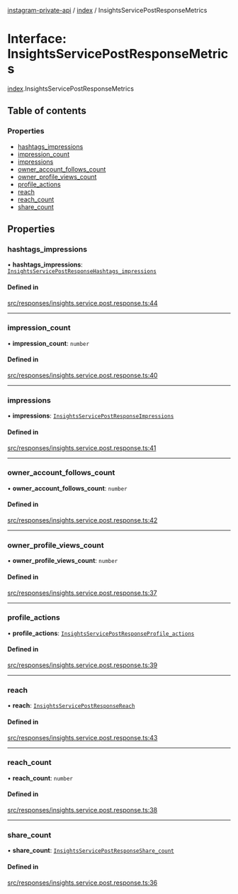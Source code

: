 [instagram-private-api](../../README.md) / [index](../../modules/index.md) / InsightsServicePostResponseMetrics

# Interface: InsightsServicePostResponseMetrics

[index](../../modules/index.md).InsightsServicePostResponseMetrics

## Table of contents

### Properties

- [hashtags\_impressions](InsightsServicePostResponseMetrics.md#hashtags_impressions)
- [impression\_count](InsightsServicePostResponseMetrics.md#impression_count)
- [impressions](InsightsServicePostResponseMetrics.md#impressions)
- [owner\_account\_follows\_count](InsightsServicePostResponseMetrics.md#owner_account_follows_count)
- [owner\_profile\_views\_count](InsightsServicePostResponseMetrics.md#owner_profile_views_count)
- [profile\_actions](InsightsServicePostResponseMetrics.md#profile_actions)
- [reach](InsightsServicePostResponseMetrics.md#reach)
- [reach\_count](InsightsServicePostResponseMetrics.md#reach_count)
- [share\_count](InsightsServicePostResponseMetrics.md#share_count)

## Properties

### hashtags\_impressions

• **hashtags\_impressions**: [`InsightsServicePostResponseHashtags_impressions`](InsightsServicePostResponseHashtags_impressions.md)

#### Defined in

[src/responses/insights.service.post.response.ts:44](https://github.com/Nerixyz/instagram-private-api/blob/0e0721c/src/responses/insights.service.post.response.ts#L44)

___

### impression\_count

• **impression\_count**: `number`

#### Defined in

[src/responses/insights.service.post.response.ts:40](https://github.com/Nerixyz/instagram-private-api/blob/0e0721c/src/responses/insights.service.post.response.ts#L40)

___

### impressions

• **impressions**: [`InsightsServicePostResponseImpressions`](InsightsServicePostResponseImpressions.md)

#### Defined in

[src/responses/insights.service.post.response.ts:41](https://github.com/Nerixyz/instagram-private-api/blob/0e0721c/src/responses/insights.service.post.response.ts#L41)

___

### owner\_account\_follows\_count

• **owner\_account\_follows\_count**: `number`

#### Defined in

[src/responses/insights.service.post.response.ts:42](https://github.com/Nerixyz/instagram-private-api/blob/0e0721c/src/responses/insights.service.post.response.ts#L42)

___

### owner\_profile\_views\_count

• **owner\_profile\_views\_count**: `number`

#### Defined in

[src/responses/insights.service.post.response.ts:37](https://github.com/Nerixyz/instagram-private-api/blob/0e0721c/src/responses/insights.service.post.response.ts#L37)

___

### profile\_actions

• **profile\_actions**: [`InsightsServicePostResponseProfile_actions`](InsightsServicePostResponseProfile_actions.md)

#### Defined in

[src/responses/insights.service.post.response.ts:39](https://github.com/Nerixyz/instagram-private-api/blob/0e0721c/src/responses/insights.service.post.response.ts#L39)

___

### reach

• **reach**: [`InsightsServicePostResponseReach`](InsightsServicePostResponseReach.md)

#### Defined in

[src/responses/insights.service.post.response.ts:43](https://github.com/Nerixyz/instagram-private-api/blob/0e0721c/src/responses/insights.service.post.response.ts#L43)

___

### reach\_count

• **reach\_count**: `number`

#### Defined in

[src/responses/insights.service.post.response.ts:38](https://github.com/Nerixyz/instagram-private-api/blob/0e0721c/src/responses/insights.service.post.response.ts#L38)

___

### share\_count

• **share\_count**: [`InsightsServicePostResponseShare_count`](InsightsServicePostResponseShare_count.md)

#### Defined in

[src/responses/insights.service.post.response.ts:36](https://github.com/Nerixyz/instagram-private-api/blob/0e0721c/src/responses/insights.service.post.response.ts#L36)
